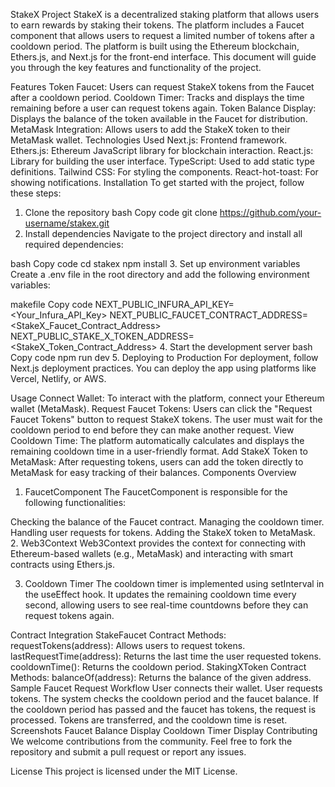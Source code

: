 StakeX Project
StakeX is a decentralized staking platform that allows users to earn rewards by staking their tokens. The platform includes a Faucet component that allows users to request a limited number of tokens after a cooldown period. The platform is built using the Ethereum blockchain, Ethers.js, and Next.js for the front-end interface. This document will guide you through the key features and functionality of the project.

Features
Token Faucet: Users can request StakeX tokens from the Faucet after a cooldown period.
Cooldown Timer: Tracks and displays the time remaining before a user can request tokens again.
Token Balance Display: Displays the balance of the token available in the Faucet for distribution.
MetaMask Integration: Allows users to add the StakeX token to their MetaMask wallet.
Technologies Used
Next.js: Frontend framework.
Ethers.js: Ethereum JavaScript library for blockchain interaction.
React.js: Library for building the user interface.
TypeScript: Used to add static type definitions.
Tailwind CSS: For styling the components.
React-hot-toast: For showing notifications.
Installation
To get started with the project, follow these steps:

1. Clone the repository
   bash
   Copy code
   git clone https://github.com/your-username/stakex.git
2. Install dependencies
   Navigate to the project directory and install all required dependencies:

bash
Copy code
cd stakex
npm install 3. Set up environment variables
Create a .env file in the root directory and add the following environment variables:

makefile
Copy code
NEXT_PUBLIC_INFURA_API_KEY=<Your_Infura_API_Key>
NEXT_PUBLIC_FAUCET_CONTRACT_ADDRESS=<StakeX_Faucet_Contract_Address>
NEXT_PUBLIC_STAKE_X_TOKEN_ADDRESS=<StakeX_Token_Contract_Address> 4. Start the development server
bash
Copy code
npm run dev 5. Deploying to Production
For deployment, follow Next.js deployment practices. You can deploy the app using platforms like Vercel, Netlify, or AWS.

Usage
Connect Wallet: To interact with the platform, connect your Ethereum wallet (MetaMask).
Request Faucet Tokens: Users can click the "Request Faucet Tokens" button to request StakeX tokens.
The user must wait for the cooldown period to end before they can make another request.
View Cooldown Time: The platform automatically calculates and displays the remaining cooldown time in a user-friendly format.
Add StakeX Token to MetaMask: After requesting tokens, users can add the token directly to MetaMask for easy tracking of their balances.
Components Overview

1. FaucetComponent
   The FaucetComponent is responsible for the following functionalities:

Checking the balance of the Faucet contract.
Managing the cooldown timer.
Handling user requests for tokens.
Adding the StakeX token to MetaMask. 2. Web3Context
Web3Context provides the context for connecting with Ethereum-based wallets (e.g., MetaMask) and interacting with smart contracts using Ethers.js.

3. Cooldown Timer
   The cooldown timer is implemented using setInterval in the useEffect hook. It updates the remaining cooldown time every second, allowing users to see real-time countdowns before they can request tokens again.

Contract Integration
StakeFaucet Contract
Methods:
requestTokens(address): Allows users to request tokens.
lastRequestTime(address): Returns the last time the user requested tokens.
cooldownTime(): Returns the cooldown period.
StakingXToken Contract
Methods:
balanceOf(address): Returns the balance of the given address.
Sample Faucet Request Workflow
User connects their wallet.
User requests tokens.
The system checks the cooldown period and the faucet balance.
If the cooldown period has passed and the faucet has tokens, the request is processed.
Tokens are transferred, and the cooldown time is reset.
Screenshots
Faucet Balance Display Cooldown Timer Display
Contributing
We welcome contributions from the community. Feel free to fork the repository and submit a pull request or report any issues.

License
This project is licensed under the MIT License.
